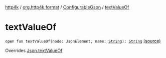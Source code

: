 [http4k](../../index.md) / [org.http4k.format](../index.md) / [ConfigurableGson](index.md) / [textValueOf](./text-value-of.md)

# textValueOf

`open fun textValueOf(node: JsonElement, name: `[`String`](https://kotlinlang.org/api/latest/jvm/stdlib/kotlin/-string/index.html)`): `[`String`](https://kotlinlang.org/api/latest/jvm/stdlib/kotlin/-string/index.html) [(source)](https://github.com/http4k/http4k/blob/master/http4k-format-gson/src/main/kotlin/org/http4k/format/Gson.kt#L106)

Overrides [Json.textValueOf](../-json/text-value-of.md)

